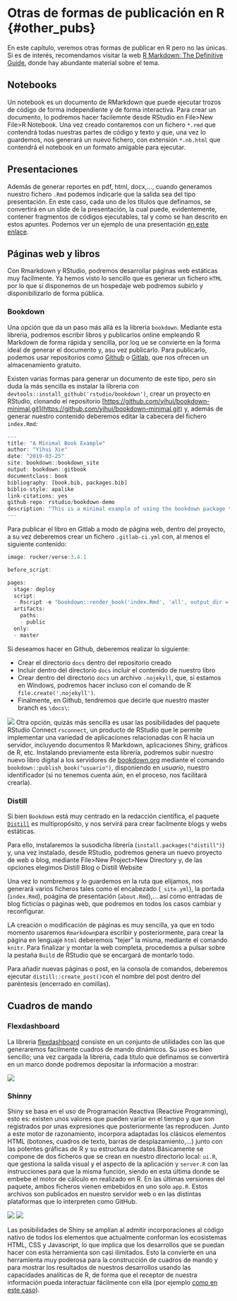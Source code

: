 # Otras de formas de publicación en R {#other_pubs}

En este capítulo, veremos otras formas de publicar en R pero no las únicas. Si es de interés, recomendamos visitar la web [R Markdown: The Definitive Guide](https://bookdown.org/yihui/rmarkdown/basics.html), donde hay abundante material sobre el tema.

## Notebooks
Un notebook es un documento de RMarkdown que puede ejecutar trozos de código de forma independiente y de forma interactiva. Para crear un documento, lo podremos hacer facilemnte desde RStudio en File>New File>R Notebook. Una vez creado contaremos con un fichero `*.rmd` que contendrá todas nuestras partes de código y texto y que, una vez lo guardemos, nos generará un nuevo fichero, con extensión `*.nb.html` que contendrá el notebook en un formato amigable para ejecutar.

## Presentaciones
Además de generar reportes en pdf, html, docx,..., cuando generamos nuestro fichero `.Rmd` podemos indicarle que la salida sea del tipo presentación. En este caso, cada uno de los títulos que definamos, se convertirá en un slide de la presentación, la cual puede, evidentemente, contener fragmentos de códigos ejecutables, tal y como se han descrito en estos apuntes. Podemos ver un ejemplo de una presentación [en este enlace](https://juliomsevilla.gitlab.io/rsentinel).


## Páginas web y libros
Con Rmarkdown y RStudio, podremos desarrollar páginas web estáticas muy facilmente. Ya hemos visto lo sencillo que es generar un fichero `HTML` por lo que si disponemos de un hospedaje web podremos subirlo y disponibilizarlo de forma pública.

### Bookdown

Una opción que da un paso más allá es la librería `bookdown`. Mediante esta libreria, podremos escribir libros y publicarlos online empleando R Markdown de forma rápida y sencilla, por loq ue se convierte en la forma ideal de generar el documento y, asu vez publicarlo. Para publicarlo, podemos usar repositorios como [Github](https://github.com) o [Gitlab](https://gitlab.com/), que nos ofrecen un almacenamiento gratuito.

Existen varias formas para generar un documento de este tipo, pero sin duda la más sencilla es instalar la libreria con `devtools::install_github('rstudio/bookdown')`, crear un proyecto en RStudio, clonando el repositorio [https://github.com/yihui/bookdown-minimal.git](https://github.com/yihui/bookdown-minimal.git) y, además de generar nuestro contenido deberemos editar la cabecera del fichero `index.Rmd`:


```r
--- 
title: "A Minimal Book Example"
author: "Yihui Xie"
date: "2019-03-25"
site: bookdown::bookdown_site
output: bookdown::gitbook
documentclass: book
bibliography: [book.bib, packages.bib]
biblio-style: apalike
link-citations: yes
github-repo: rstudio/bookdown-demo
description: "This is a minimal example of using the bookdown package to write a book. The output format for this example is bookdown::gitbook."
---
```

Para publicar el libro en Gitlab a modo de página web, dentro del proyecto, a su vez deberemos crear un fichero `.gitlab-ci.yml` con, al menos el siguiente contenido:


```r
image: rocker/verse:3.4.1

before_script:

pages:
  stage: deploy
  script:
  - Rscript -e "bookdown::render_book('index.Rmd', 'all', output_dir = 'public')"
  artifacts:
    paths:
    - public
  only:
  - master
```

Si deseamos hacer en Github, deberemos realizar lo siguiente:

- Crear el directorio `docs` dentro del repositorio creado
- Incluir dentro del directorio `docs` incluir el contenido de nuestro libro
- Crear dentro del directorio `docs` un archivo `.nojekyll`, que, si estamos en Windows, podremos hacer incluso con el comando de R `file.create('.nojekyll')`.
- Finalmente, en Github, tendremos que decirle que nuestro master branch es `\docs\`:

![](C:/TEMP/rpub2/images/github_bookdown.png)
Otra opción, quizás más sencilla es usar las posibilidades del paquete RStudio Connect `rsconnect`, un producto de RStudio que le permite implementar una variedad de aplicaciones relacionadas con R hacia un servidor, incluyendo documentos R Markdown, aplicaciones Shiny, gráficos de R, etc. Instalando previamente esta librería, podremos subir nuestro nuevo libro digital a los servidores de [bookdown.org](https://bookdown.org/) mediante el comando `bookdown::publish_book("usuario")`, disponiendo en *usuario*, nuestro identificador (si no tenemos cuenta aún, en el proceso, nos facilitará crearla).




### Distill
Si bien `Bookdown` está muy centrado en la redacción científica, el paquete [`Distill`](https://pkgs.rstudio.com/distill/) es multipropósito, y nos servirá para crear facilmente blogs y webs estáticas.

Para ello, instalaremos la susodicha librería (`install.packages("distill")`) y, una vez instalado, desde RStudio, podremos genera un nuevo proyecto de web o blog, mediante File>New Project>New Directory y, de las opciones elegimos Distill Blog o Distill Website

Una vez lo nombremos y lo guardemos en la ruta que elijamos, nos generará varios ficheros tales como el encabezado (`_site.yml`), la portada (`index.Rmd`), poágina de presentación (`about.Rmd`),... así como entradas de blog ficticias o páginas web, que podremos en todos los casos cambiar y reconfigurar.

LA creación o modificación de páginas es muy sencilla, ya que en todo momento usaremos `Rmarkdown`para escribir y posteriormente, para crear la página en lenguaje `html` deberemois "tejer" la misma, mediante el comando `knitr`. Para finalizar y montar la web completa, procedemos a pulsar sobre la pestaña `Build` de RStudio que se encargará de montarlo todo.

Para añadir nuevas páginas o post, en la consola de comandos, deberemos ejecutar `distill::create_post()`con el nombre del post dentro del paréntesis (encerrado en comillas).

## Cuadros de mando

### Flexdashboard 
La libreria [flexdashboard](https://rmarkdown.rstudio.com/flexdashboard/) consiste en un conjunto de utilidades con las que generaremos facilmente cuadros de mando dinámicos. Su uso es bien sencillo; una vez cargada la libreria, cada título que definamos se convertirá en un marco donde podremos depositar la información a mostrar:

![](C:/TEMP/rpub2/images/flexdash.png)


### Shinny
Shiny se basa en el uso de Programación Reactiva (Reactive Programming), esto es: existen unos valores que pueden variar en el tiempo y que son registrados por unas expresiones que posteriormente las reproducen. Junto a este motor de razonamiento, incorpora adaptadas los clásicos elementos HTML (botones, cuadros de texto, barras de desplazamiento,…) junto con las potentes gráficas de R y su estructura de datos.Básicamente se compone de dos ficheros que se crean en nuestro directorio local: `ui.R`, que gestiona la salida visual y el aspecto de la aplicación y `server.R` con las instrucciones para que la misma función, siendo en esta última donde se embebe el motor de cálculo en realizado en R. En las últimas versiones del paquete, ambos ficheros vienen embebidos en uno solo `app.R`. Estos archivos son publicados en nuestro servidor web o en las distintas plataformas que lo interpreten como GitHub.

![](C:/TEMP/rpub2/images/shinny1.png)
![](C:/TEMP/rpub2/images/shinny2.png)

Las posibilidades de Shiny se amplían al admitir incorporaciones al código nativo de todos los elementos que actualmente conforman los ecosistemas HTML, CSS y Javascript, lo que implica que los desarrollos que se puedan hacer con esta herramienta son casi ilimitados. Esto la convierte en una herramienta muy poderosa para la construcción de cuadros de mando y para mostrar los resultados de nuestros desarrollos usando las capacidades analíticas de R, de forma que el receptor de nuestra información pueda interactuar fácilmente con ella (por ejemplo [como en este caso](https://juliomsevilla.shinyapps.io/ModeloGlobulusHuelva/)).




